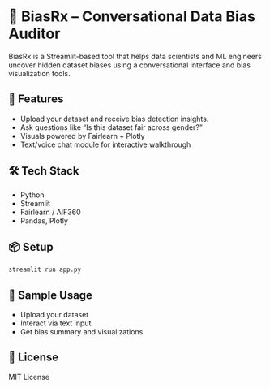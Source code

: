 # 🧠 BiasRx – Conversational Data Bias Auditor

BiasRx is a Streamlit-based tool that helps data scientists and ML engineers uncover hidden dataset biases using a conversational interface and bias visualization tools.

## 🚀 Features
- Upload your dataset and receive bias detection insights.
- Ask questions like “Is this dataset fair across gender?”
- Visuals powered by Fairlearn + Plotly
- Text/voice chat module for interactive walkthrough

## 🛠️ Tech Stack
- Python
- Streamlit
- Fairlearn / AIF360
- Pandas, Plotly

## 📦 Setup

```bash
streamlit run app.py
```

## 📁 Sample Usage

- Upload your dataset
- Interact via text input
- Get bias summary and visualizations

## 📄 License
MIT License
